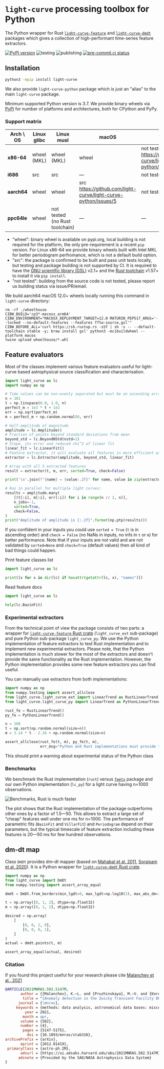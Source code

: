 # `light-curve` processing toolbox for Python

The Python wrapper for Rust [`light-curve-feature`](https://github.com/light-curve/light-curve-feature) and [`light-curve-dmdt`](https://github.com/light-curve/light-curve-dmdt) packages which gives a collection of high-performant time-series feature extractors.

[![PyPI version](https://badge.fury.io/py/light-curve.svg)](https://pypi.org/project/light-curve/)
![testing](https://github.com/light-curve/light-curve-python/actions/workflows/test.yml/badge.svg)
![publishing](https://github.com/light-curve/light-curve-python/actions/workflows/publish.yml/badge.svg)
[![pre-commit.ci status](https://results.pre-commit.ci/badge/github/light-curve/light-curve-python/master.svg)](https://results.pre-commit.ci/latest/github/light-curve/light-curve-python/master)

## Installation

```sh
python3 -mpip install light-curve
```

We also provide `light-curve-python` package which is just an "alias" to the main `light-curve` package.

Minimum supported Python version is 3.7.
We provide binary wheels via [PyPi](https://pypi.org/project/light-curve/) for number of platforms and architectures, both for CPython and PyPy.

### Support matrix

| Arch \ OS   | Linux glibc | Linux musl                     | macOS                                                          | Windows                                                                |
| ----------- |-------------|--------------------------------|----------------------------------------------------------------|------------------------------------------------------------------------|
| **x86-64**  | wheel (MKL) | wheel (MKL)                    | wheel                                                          | not tested https://github.com/light-curve/light-curve-python/issues/12 |
| **i686**    | src         | src                            | —                                                              | not tested                                                             |
| **aarch64** | wheel       | wheel                          | src https://github.com/light-curve/light-curve-python/issues/5 | not tested                                                             |
| **ppc64le** | wheel       | not tested (no Rust toolchain) | —                                                              | —                                                                      |

- "wheel": binary wheel is available on pypi.org, local building is not required for the platform, the only pre-requirement is a recent `pip` version. For Linux x86-64 we provide binary wheels built with Intel MKL for better periodogram perfromance, which is not a default build option.
- "src": the package is confirmed to be built and pass unit tests locally, but testing and package building is not supported by CI. It is required to have the [GNU scientific library (GSL)](https://www.gnu.org/software/gsl/) v2.1+ and the [Rust toolchain](https://rust-lang.org) v1.57+ to install it via `pip install`.
- "not tested": building from the source code is not tested, please report us building status via issue/PR/email.

We build aarch64 macOS 12.0+ wheels locally running this command in `light-curve` directory:
```
rm -rf ./wheelhouse
CIBW_BUILD='cp3*-macosx_arm64' CIBW_ENVIRONMENT="MACOSX_DEPLOYMENT_TARGET=12.0 MATURIN_PEP517_ARGS='--locked --no-default-features --features fftw-source,gsl'" CIBW_BEFORE_ALL='curl https://sh.rustup.rs -sSf | sh -s -- --default-toolchain stable -y; brew install gsl' python3 -mcibuildwheel --platform macos
twine upload wheelhouse/*.whl
```

## Feature evaluators

Most of the classes implement various feature evaluators useful for light-curve based
astrophysical source classification and characterisation.

```python
import light_curve as lc
import numpy as np

# Time values can be non-evenly separated but must be an ascending array
n = 101
t = np.linspace(0.0, 1.0, n)
perfect_m = 1e3 * t + 1e2
err = np.sqrt(perfect_m)
m = perfect_m + np.random.normal(0, err)

# Half-amplitude of magnitude
amplitude = lc.Amplitude()
# Fraction of points beyond standard deviations from mean
beyond_std = lc.BeyondNStd(nstd=1)
# Slope, its error and reduced chi^2 of linear fit
linear_fit = lc.LinearFit()
# Feature extractor, it will evaluate all features in more efficient way
extractor = lc.Extractor(amplitude, beyond_std, linear_fit)

# Array with all 5 extracted features
result = extractor(t, m, err, sorted=True, check=False)

print('\n'.join(f"{name} = {value:.2f}" for name, value in zip(extractor.names, result)))

# Run in parallel for multiple light curves:
results = amplitude.many(
    [(t[:i], m[:i], err[:i]) for i in range(n // 2, n)],
    n_jobs=-1,
    sorted=True,
    check=False,
)
print("Amplitude of amplitude is {:.2f}".format(np.ptp(results)))
```

If you confident in your inputs you could use `sorted = True` (`t` is in ascending order)
and `check = False` (no NaNs in inputs, no infs in `t` or `m`) for better performance.
Note that if your inputs are not valid and are not validated by
`sorted=None` and `check=True` (default values) then all kind of bad things could happen.

Print feature classes list
```python
import light_curve as lc

print([x for x in dir(lc) if hasattr(getattr(lc, x), "names")])
```

Read feature docs
```python
import light_curve as lc

help(lc.BazinFit)
```

### Experimental extractors

From the technical point of view the package consists of two parts: a wrapper for [`light-curve-feature` Rust crate](https://crates.io/crates/light-curve-feature) (`light_curve_ext` sub-package) and pure Python sub-package `light_curve_py`.
We use the Python implementation of feature extractors to test Rust implementation and to implement new experimental extractors.
Please note, that the Python implementation is much slower for the most of the extractors and doesn't provide the same functionality as the Rust implementation.
However, the Python implementation provides some new feature extractors you can find useful.

You can manually use extractors from both implementations:

```python
import numpy as np
from numpy.testing import assert_allclose
from light_curve.light_curve_ext import LinearTrend as RustLinearTrend
from light_curve.light_curve_py import LinearTrend as PythonLinearTrend

rust_fe = RustLinearTrend()
py_fe = PythonLinearTrend()

n = 100
t = np.sort(np.random.normal(size=n))
m = 3.14 * t - 2.16 + np.random.normal(size=n)

assert_allclose(rust_fe(t, m), py_fe(t, m),
                err_msg="Python and Rust implementations must provide the same result")
```

This should print a warning about experimental status of the Python class

### Benchmarks

We benchmark the Rust implementation (`rust`) versus [`feets`](https://feets.readthedocs.io/en/latest/) package and our own Python implementation (`lc_py`) for a light curve having n=1000 observations.

![Benchmarks, Rust is much faster](https://github.com/light-curve/light-curve-python/raw/readme-benchs/light-curve/.readme/benchplot.png)

The plot shows that the Rust implementation of the package outperforms other ones by a factor of 1.5—50.
This allows to extract a large set of "cheap" features well under one ms for n=1000.
The performance of parametric fits (`BazinFit` and `VillarFit`) and `Periodogram` depend on their parameters, but the typical timescale of feature extraction including these features is 20—50 ms for few hundred observations.

## dm-dt map

Class `DmDt` provides dm–dt mapper (based on [Mahabal et al. 2011](https://ui.adsabs.harvard.edu/abs/2011BASI...39..387M/abstract), [Soraisam et al. 2020](https://ui.adsabs.harvard.edu/abs/2020ApJ...892..112S/abstract)). It is a Python wrapper for [`light-curve-dmdt` Rust crate](https://crates.io/crates/light-curve-dmdt).

```python
import numpy as np
from light_curve import DmDt
from numpy.testing import assert_array_equal

dmdt = DmDt.from_borders(min_lgdt=0, max_lgdt=np.log10(3), max_abs_dm=3, lgdt_size=2, dm_size=4, norm=[])

t = np.array([0, 1, 2], dtype=np.float32)
m = np.array([0, 1, 2], dtype=np.float32)

desired = np.array(
    [
        [0, 0, 2, 0],
        [0, 0, 0, 1],
    ]
)
actual = dmdt.points(t, m)

assert_array_equal(actual, desired)
```

### Citation

If you found this project useful for your research please cite [Malanchev et al., 2021](https://ui.adsabs.harvard.edu/abs/2021MNRAS.502.5147M/abstract)

```bibtex
@ARTICLE{2021MNRAS.502.5147M,
       author = {{Malanchev}, K.~L. and {Pruzhinskaya}, M.~V. and {Korolev}, V.~S. and {Aleo}, P.~D. and {Kornilov}, M.~V. and {Ishida}, E.~E.~O. and {Krushinsky}, V.~V. and {Mondon}, F. and {Sreejith}, S. and {Volnova}, A.~A. and {Belinski}, A.~A. and {Dodin}, A.~V. and {Tatarnikov}, A.~M. and {Zheltoukhov}, S.~G. and {(The SNAD Team)}},
        title = "{Anomaly detection in the Zwicky Transient Facility DR3}",
      journal = {\mnras},
     keywords = {methods: data analysis, astronomical data bases: miscellaneous, stars: variables: general, Astrophysics - Instrumentation and Methods for Astrophysics, Astrophysics - Solar and Stellar Astrophysics},
         year = 2021,
        month = apr,
       volume = {502},
       number = {4},
        pages = {5147-5175},
          doi = {10.1093/mnras/stab316},
archivePrefix = {arXiv},
       eprint = {2012.01419},
 primaryClass = {astro-ph.IM},
       adsurl = {https://ui.adsabs.harvard.edu/abs/2021MNRAS.502.5147M},
      adsnote = {Provided by the SAO/NASA Astrophysics Data System}
}
```
